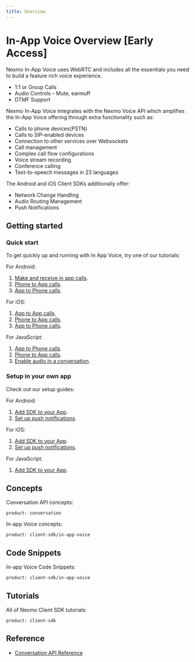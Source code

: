 ```yaml
---
title: Overview
---
```


# In-App Voice Overview [Early Access]

Nexmo In-App Voice uses WebRTC and includes all the essentials you need to build a feature rich voice experience.

* 1:1 or Group Calls
* Audio Controls – Mute, earmuff
* DTMF Support

Nexmo In-App Voice integrates with the Nexmo Voice API which amplifies the In-App Voice offering through extra functionality such as:

* Calls to phone devices(PSTN)
* Calls to SIP-enabled devices
* Connection to other services over Websockets
* Call management
* Complex call flow configurations
* Voice stream recording
* Conference calling
* Text-to-speech messages in 23 languages

The Android and iOS Client SDKs additionally offer:

* Network Change Handling
* Audio Routing Management
* Push Notifications

## Getting started

### Quick start

To get quickly up and running with In App Voice, try one of our tutorials:

For Android:

1. [Make and receive in app calls](/tutorials/client-sdk-android-in-app-calling).
2. [Phone to App calls](/tutorials/client-sdk-android-inbound-call).
3. [App to Phone calls](/tutorials/client-sdk-android-outbound-call).

For iOS:

1. [App to App calls](/tutorials/client-sdk-ios-in-app-calling).
2. [Phone to App calls](/tutorials/client-sdk-ios-inbound-call).
3. [App to Phone calls](/tutorials/client-sdk-ios-outbound-call).

For JavaScript:

1. [App to Phone calls](/tutorials/client-sdk-js-outbound-call).
2. [Phone to App calls](/tutorials/client-sdk-js-inbound-call).
3. [Enable audio in a conversation](/client-sdk/in-app-voice/guides/enable-audio).

### Setup in your own app

Check out our setup guides:

For Android:

1. [Add SDK to your App](/tutorials/client-sdk-android-add-sdk-to-your-app).
2. [Set up push notifications](/tutorials/client-sdk-android-set-up-push-notifications).

For iOS:

1. [Add SDK to your App](/tutorials/client-sdk-ios-add-sdk-to-your-app).
2. [Set up push notifications](/tutorials/client-sdk-ios-set-up-push-notifications).

For JavaScript:

1. [Add SDK to your App](/tutorials/client-sdk-js-add-sdk-to-your-app).

## Concepts

Conversation API concepts:

```concept_list
product: conversation
```

In-app Voice concepts:

```concept_list
product: client-sdk/in-app-voice
```

## Code Snippets

In-app Voice Code Snippets:

```code_snippet_list
product: client-sdk/in-app-voice
```

## Tutorials

All of Nexmo Client SDK tutorials:

```tutorials
product: client-sdk
```

## Reference

* [Conversation API Reference](/api/conversation)
